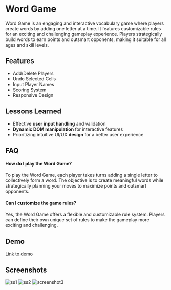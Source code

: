 
# Word Game

Word Game is an engaging and interactive vocabulary game where players create words by adding one letter at a time. It features customizable rules for an exciting and challenging gameplay experience. Players strategically build words to earn points and outsmart opponents, making it suitable for all ages and skill levels.


## Features

- Add/Delete Players
- Undo Selected Cells
- Input Player Names
- Scoring System
- Responsive Design


## Lessons Learned

  -  Effective **user input handling** and validation
  -   **Dynamic DOM manipulation** for interactive features
  -   Prioritizing intuitive UI/UX **design** for a better user experience


## FAQ

#### How do I play the Word Game?

To play the Word Game, each player takes turns adding a single letter to collectively form a word. The objective is to create meaningful words while strategically planning your moves to maximize points and outsmart opponents.

#### Can I customize the game rules?

Yes, the Word Game offers a flexible and customizable rule system. Players can define their own unique set of rules to make the gameplay more exciting and challenging.


<!-- Currently, the Word Game does not have a built-in word validation feature, time limit for each turn, or a save/load game progress functionality. However, these are potential enhancements that can be implemented in the future. Word validation can be added by checking entered words against a dictionary. A time limit feature can add excitement by requiring players to complete their turn within a specified timeframe. Implementing a save/load game progress feature would allow players to save their progress and resume the game later. Contributions to add these features are welcomed and can enhance the overall gameplay experience. -->
## Demo

[Link to demo](https://li)


## Screenshots

![ss1](https://github.com/Cvanshulll/Word_Game/assets/75979288/cc4aed72-66b4-4934-a5fc-d26b687ea277)
![ss2](https://github.com/Cvanshulll/Word_Game/assets/75979288/276144ae-72f7-40de-92fc-2bf712ad7d4a)
![screenshot3](https://github.com/Cvanshulll/Word_Game/assets/75979288/0db14cc1-d3a2-4204-899c-73fa67734abf)



